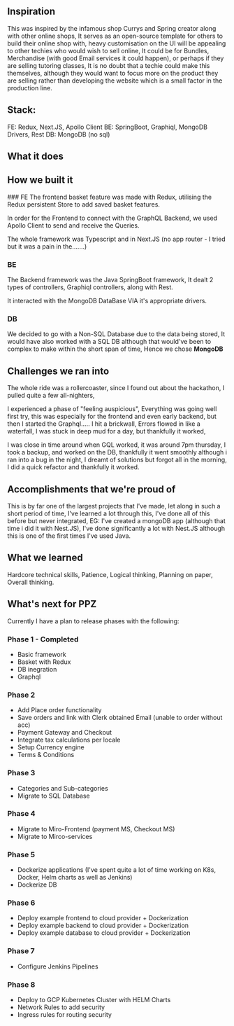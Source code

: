 ## Inspiration
This was inspired by the infamous shop Currys and Spring creator along with other online shops, It serves as an open-source template for others to build their online shop with, heavy customisation on the UI will be appealing to other techies who would wish to sell online, It could be for Bundles, Merchandise (with good Email services it could happen), or perhaps if they are selling tutoring classes, It is no doubt that a techie could make this themselves, although they would want to focus more on the product they are selling rather than developing the website which is a small factor in the production line.

## Stack:
FE: Redux, Next.JS, Apollo Client
BE: SpringBoot, Graphiql, MongoDB Drivers, Rest
DB: MongoDB (no sql)
## What it does

## How we built it
### FE
The frontend basket feature was made with Redux, utilising the Redux persistent Store to add saved basket features.

In order for the Frontend to connect with the GraphQL Backend, we used Apollo Client to send and receive the Queries.

The whole framework was Typescript and in Next.JS (no app router - I tried but it was a pain in the.......)

### BE
The Backend framework was the Java SpringBoot framework, It dealt 2 types of controllers, Graphiql controllers, along with Rest.

It interacted with the MongoDB DataBase VIA it's appropriate drivers.
### DB
We decided to go with a Non-SQL Database due to the data being stored, It would have also worked with a SQL DB although that would've been to complex to make within the short span of time, Hence we chose **MongoDB**

## Challenges we ran into
The whole ride was a rollercoaster, since I found out about the hackathon, I pulled quite a few all-nighters, 

I experienced a phase of "feeling auspicious", Everything was going well first try, this was especially for the frontend and even early backend, but then I started the Graphql..... I hit a brickwall, Errors flowed in like a waterfall, I was stuck in deep mud for a day, but thankfully it worked, 

I was close in time around when GQL worked, it was around 7pm thursday, I took a backup, and worked on the DB, thankfully it went smoothly although i ran into a bug in the night, I dreamt of solutions but forgot all in the morning, I did a quick refactor and thankfully it worked.

## Accomplishments that we're proud of
This is by far one of the largest projects that I've made, let along in such a short period of time, I've learned a lot through this, I've done all of this before but never integrated, EG: I've created a mongoDB app (although that time i did it with Nest.JS), I've done significantly a lot with Nest.JS although this is one of the first times I've used Java.

## What we learned
Hardcore technical skills, Patience, Logical thinking, Planning on paper, Overall thinking.

## What's next for PPZ
Currently I have a plan to release phases with the following:
### Phase 1 - Completed
- Basic framework
- Basket with Redux
- DB inegration
- Graphql
### Phase 2
- Add Place order functionality
- Save orders and link with Clerk obtained Email (unable to order without acc)
- Payment Gateway and Checkout
- Integrate tax calculations per locale
- Setup Currency engine
- Terms & Conditions
### Phase 3
- Categories and Sub-categories
- Migrate to SQL Database
### Phase 4
- Migrate to Miro-Frontend (payment MS, Checkout MS)
- Migrate to Mirco-services
### Phase 5
- Dockerize applications (I've spent quite a lot of time working on K8s, Docker, Helm charts as well as Jenkins)
- Dockerize DB
### Phase 6
- Deploy example frontend to cloud provider + Dockerization
- Deploy example backend to cloud provider + Dockerization
- Deploy example database to cloud provider + Dockerization
### Phase 7 
- Configure Jenkins Pipelines
### Phase 8
- Deploy to GCP Kubernetes Cluster with HELM Charts
- Network Rules to add security
- Ingress rules for routing security